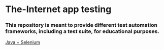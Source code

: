 # The-Internet app testing

### This repository is meant to provide different test automation frameworks, including a test suite, for educational purposes.

[Java + Selenium](https://github.com/jpsugg/the-internet-tests/tree/master/java-framework/README.md)

